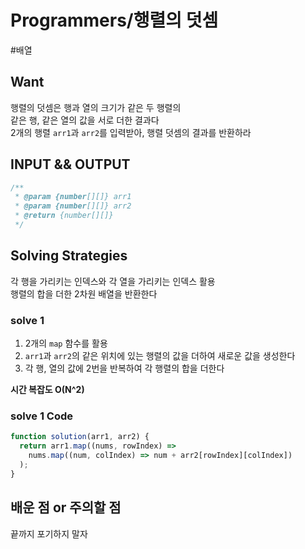 # Programmers/행렬의 덧셈

#배열

## Want

행렬의 덧셈은 행과 열의 크기가 같은 두 행렬의  
같은 행, 같은 열의 값을 서로 더한 결과다  
2개의 행렬 `arr1`과 `arr2`를 입력받아, 행렬 덧셈의 결과를 반환하라

## INPUT && OUTPUT

```js
/**
 * @param {number[][]} arr1
 * @param {number[][]} arr2
 * @return {number[][]}
 */
```

## Solving Strategies

각 행을 가리키는 인덱스와 각 열을 가리키는 인덱스 활용  
행렬의 합을 더한 2차원 배열을 반환한다

### solve 1

1. 2개의 `map` 함수를 활용
2. `arr1`과 `arr2`의 같은 위치에 있는 행렬의 값을 더하여 새로운 값을 생성한다
3. 각 행, 열의 값에 2번을 반복하여 각 행렬의 합을 더한다

**시간 복잡도 O(N^2)**

### solve 1 Code

```js
function solution(arr1, arr2) {
  return arr1.map((nums, rowIndex) =>
    nums.map((num, colIndex) => num + arr2[rowIndex][colIndex])
  );
}
```

## 배운 점 or 주의할 점

끝까지 포기하지 말자

